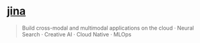 # [jina](https://github.com/jina-ai/jina)

> Build cross-modal and multimodal applications on the cloud · Neural Search · Creative AI · Cloud Native · MLOps
